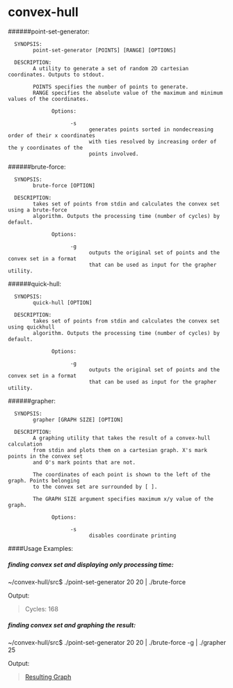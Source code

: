 # convex-hull


######point-set-generator:

      SYNOPSIS:
            point-set-generator [POINTS] [RANGE] [OPTIONS]

      DESCRIPTION:
            A utility to generate a set of random 2D cartesian coordinates. Outputs to stdout.
            
            POINTS specifies the number of points to generate.
            RANGE specifies the absolute value of the maximum and minimum values of the coordinates.
          
                  Options:

                        -s
                              generates points sorted in nondecreasing order of their x coordinates
                              with ties resolved by increasing order of the y coordinates of the 
                              points involved.
            
######brute-force:

      SYNOPSIS:
            brute-force [OPTION]
      
      DESCRIPTION:
            takes set of points from stdin and calculates the convex set using a brute-force
            algorithm. Outputs the processing time (number of cycles) by default.
            
                  Options:

                        -g 
                              outputs the original set of points and the convex set in a format
                              that can be used as input for the grapher utility.

      
######quick-hull:

      SYNOPSIS:
            quick-hull [OPTION]
      
      DESCRIPTION:
            takes set of points from stdin and calculates the convex set using quickhull
            algorithm. Outputs the processing time (number of cycles) by default.
            
                  Options:

                        -g 
                              outputs the original set of points and the convex set in a format
                              that can be used as input for the grapher utility.
                  
######grapher:

      SYNOPSIS: 
            grapher [GRAPH SIZE] [OPTION]
      
      DESCRIPTION:
            A graphing utility that takes the result of a convex-hull calculation
            from stdin and plots them on a cartesian graph. X's mark points in the convex set
            and O's mark points that are not.
            
            The coordinates of each point is shown to the left of the graph. Points belonging
            to the convex set are surrounded by [ ].
            
            The GRAPH SIZE argument specifies maximum x/y value of the graph.
            
                  Options:

                        -s
                              disables coordinate printing
            
            
####Usage Examples:

##### finding convex set and displaying only processing time:
~/convex-hull/src$ ./point-set-generator 20 20 | ./brute-force

Output:
> Cycles: 168

##### finding convex set and graphing the result:
~/convex-hull/src$ ./point-set-generator 20 20 | ./brute-force -g | ./grapher 25
      
Output: 
> [Resulting Graph](https://raw.githubusercontent.com/27tang/convex-hull/master/src/sampleOutput.out)
